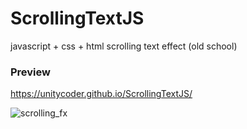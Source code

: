# ScrollingTextJS
javascript + css + html scrolling text effect (old school)

### Preview
https://unitycoder.github.io/ScrollingTextJS/

![scrolling_fx](https://user-images.githubusercontent.com/5438317/224545849-bf65fbec-dc39-4fc8-aaee-af79ee9aa1bd.gif)
